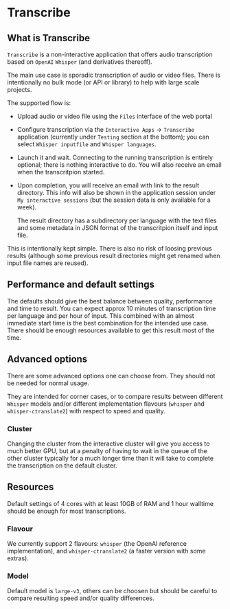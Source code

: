 # Transcribe

## What is Transcribe

`Transcribe` is a non-interactive application that offers audio transcription based on `OpenAI` `Whisper` (and derivatives thereoff).

The main use case is sporadic transcription of audio or video files. There is intentionally no bulk mode (or API or library)
to help with large scale projects.

The supported flow is:
 - Upload audio or video file using the `Files` interface of the web portal
 - Configure transcription via the `Interactive Apps` -> `Transcribe` application (currently under `Testing` section at the bottom);
   you can select `Whisper inputfile` and `Whisper languages`.
 - Launch it and wait. Connecting to the running transcription is entirely optional; there is nothing interactive to do.
   You will also receive an email when the transcritpion started.
 - Upon completion, you will receive an email with link to the result directory. This info will also be shown in the application session under
   `My interactive sessions` (but the session data is only available for a week).

   The result directory has a subdirectory per language with the text files and some metadata in JSON format of the transcritpion itself and input file.

This is intentionally kept simple. There is also no risk of loosing previous results
(although some previous result directories might get renamed when input file names are reused).

## Performance and default settings

The defaults should give the best balance between quality, performance and time to result.
You can expect approx 10 minutes of transcription time per language and per hour of input.
This combined with an almost immediate start time is the best combination for the intended use case.
There should be enough resources available to get this result most of the time.

## Advanced options

There are some advanced options one can choose from. They should not be needed for normal usage.

They are intended for corner cases, or to compare results between different `Whisper` models and/or different implementation flavours
(`whisper` and `whisper-ctranslate2`) with respect to speed and quality.

### Cluster

Changing the cluster from the interactive cluster will give you access to much better GPU,
but at a penalty of having to wait in the queue of the other cluster typically for a much longer time
than it will take to complete the transcription on the default cluster.

## Resources

Default settings of 4 cores with at least 10GB of RAM and 1 hour walltime should be enough for most transcriptions.

### Flavour

We currently support 2 flavours: `whisper` (the OpenAI reference implementation), and `whisper-ctranslate2`
(a faster version with some extras).

### Model

Default model is `large-v3`, others can be choosen but should be careful to compare resulting speed and/or quality differences.
